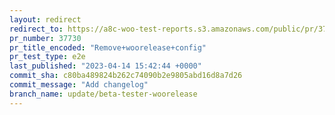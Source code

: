 ```yaml
---
layout: redirect
redirect_to: https://a8c-woo-test-reports.s3.amazonaws.com/public/pr/37730/e2e/index.html
pr_number: 37730
pr_title_encoded: "Remove+woorelease+config"
pr_test_type: e2e
last_published: "2023-04-14 15:42:44 +0000"
commit_sha: c80ba489824b262c74090b2e9805abd16d8a7d26
commit_message: "Add changelog"
branch_name: update/beta-tester-woorelease
---
```

